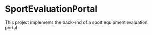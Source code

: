# SportEvaluationPortal
This project implements the back-end of a sport equipment evaluation portal
